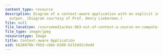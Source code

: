 ```yaml
---
content_type: resource
description: Diagram of a context-aware application with an explicit input and explicit
  output. (Diagram courtesy of Prof. Henry Lieberman.)
file: null
file_location: /coursemedia/mas-963-out-of-context-a-course-on-computer-systems-that-adapt-to-and-learn-from-context-fall-2001/b626878bf85dcb8eb5096231dd1c9add_mas-963f01.gif
file_type: image/jpeg
resourcetype: Image
title: Context-aware Application
uid: b626878b-f85d-cb8e-b509-6231dd1c9add
---
```

